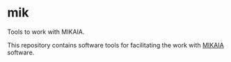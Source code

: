 # mik
Tools to work with MIKAIA.

This repository contains software tools for facilitating the work with 
[MIKAIA](https://www.iis.fraunhofer.de/en/ff/sse/health/medical-image-analysis/mikaia.html) software.
